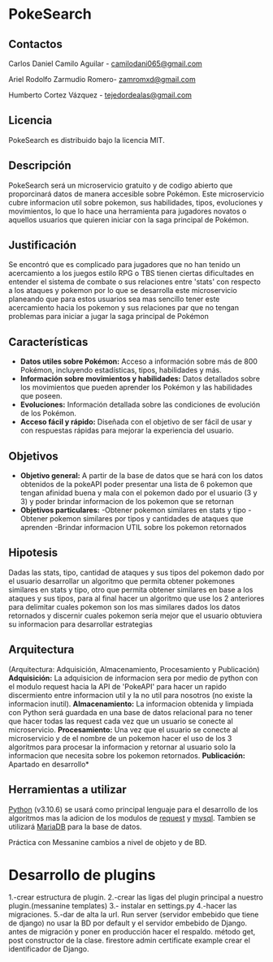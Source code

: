 # PokeSearch

## Contactos

Carlos Daniel Camilo Aguilar - camilodani065@gmail.com

Ariel Rodolfo Zarmudio Romero- zamromxd@gmail.com

Humberto Cortez Vázquez - tejedordealas@gmail.com

## Licencia

PokeSearch es distribuido bajo la licencia MIT.

## Descripción

PokeSearch será un microservicio gratuito y de codigo abierto que proporcinará datos de manera accesible sobre Pokémon. Este microservicio cubre informacion util sobre pokemon, sus habilidades, tipos, evoluciones y movimientos, lo que lo hace una herramienta para jugadores novatos o aquellos usuarios que quieren iniciar con la saga principal de Pokémon.

## Justificación

Se encontró que es complicado para jugadores que no han tenido un acercamiento a los juegos estilo RPG o TBS tienen ciertas dificultades en entender el sistema de combate o sus relaciones entre 'stats' con respecto a los ataques y pokemon por lo que se desarrolla este microservicio planeando que para estos usuarios sea mas sencillo tener este acercamiento hacia los pokemon y sus relaciones par que no tengan problemas para iniciar a jugar la saga principal de Pokémon

## Características

- **Datos utiles sobre Pokémon:** Acceso a información sobre más de 800 Pokémon, incluyendo estadísticas, tipos, habilidades y más.
- **Información sobre movimientos y habilidades:** Datos detallados sobre los movimientos que pueden aprender los Pokémon y las habilidades que poseen.
- **Evoluciones:** Información detallada sobre las condiciones de evolución de los Pokémon.
- **Acceso fácil y rápido:** Diseñada con el objetivo de ser fácil de usar y con respuestas rápidas para mejorar la experiencia del usuario.

## Objetivos

- **Objetivo general:** A partir de la base de datos que se hará con los datos obtenidos de la pokeAPI poder presentar una lista de 6 pokemon que tengan afinidad buena y mala con el pokemon dado por el usuario (3 y 3) y poder brindar informacion de los pokemon que se retornan
- **Objetivos particulares:**
  -Obtener pokemon similares en stats y tipo
  -Obtener pokemon similares por tipos y cantidades de ataques que aprenden
  -Brindar informacion UTIL sobre los pokemon retornados

## Hipotesis

Dadas las stats, tipo, cantidad de ataques y sus tipos del pokemon dado por el usuario desarrollar un algoritmo que permita obtener pokemones similares en stats y tipo, otro que permita obtener similares en base a los ataques y sus tipos, para al final hacer un algoritmo que use los 2 anteriores para delimitar cuales pokemon son los mas similares dados los datos retornados y discernir cuales pokemon sería mejor que el usuario obtuviera su informacion para desarrollar estrategias

## Arquitectura

(Arquitectura: Adquisición, Almacenamiento, Procesamiento y Publicación)
**Adquisición:** La adquisicion de informacion sera por medio de python con el modulo request hacia la API de 'PokeAPI' para hacer un rapido discermiento entre informacion util y la no util para nosotros (no existe la informacion inutil).
**Almacenamiento:** La informacion obtenida y limpiada con Python será guardada en una base de datos relacional para no tener que hacer todas las request cada vez que un usuario se conecte al microservicio.
**Procesamiento:** Una vez que el usuario se conecte al microservicio y de el nombre de un pokemon hacer el uso de los 3 algoritmos para procesar la informacion y retornar al usuario solo la informacion que necesita sobre los pokemon retornados.
**Publicación:** Apartado en desarrollo\*

## Herramientas a utilizar

[Python](https://docs.python.org/release/3.10.6/) (v3.10.6) se usará como principal lenguaje para el desarrollo de los algoritmos mas la adicion de los modulos de [request](https://requests.readthedocs.io/en/latest/) y [mysql](https://dev.mysql.com/doc/connector-python/en/).
Tambien se utilizará [MariaDB](https://mariadb.com/kb/en/documentation/) para la base de datos.


Práctica con Messanine
cambios a nivel de objeto y de BD.
# Desarrollo de plugins
1.-crear estructura de plugin.
2.-crear las ligas del plugin principal a nuestro plugin.(messanine templates)
3.- instalar en settings.py
4.-hacer las migraciones.
5.-dar de alta la url.
Run server (servidor embebido que tiene de django)
no usar la BD por default y el servidor embebido de Django.
antes de migración y poner en producción hacer el respaldo.
método get, post constructor de la clase.
firestore admin certificate example crear el identificador de Django.
